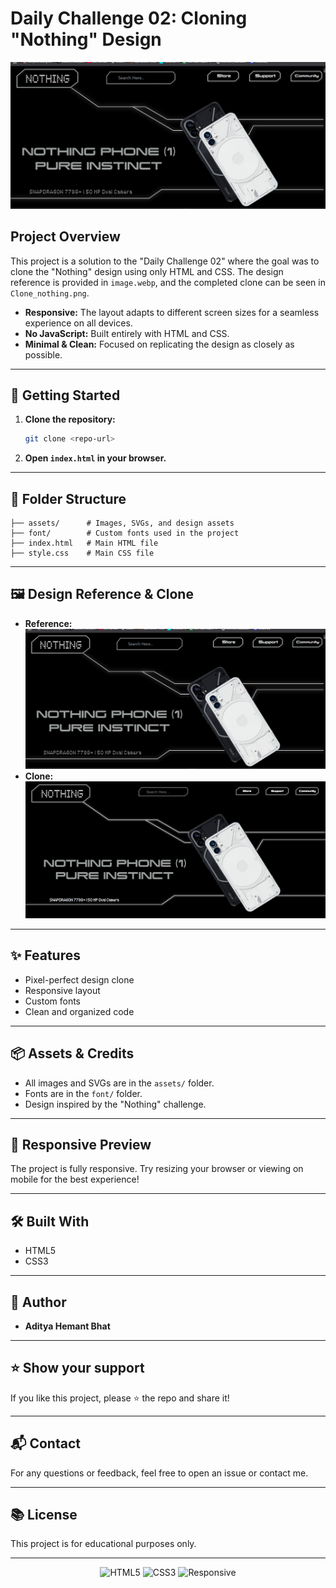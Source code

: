 # Daily Challenge 02: Cloning "Nothing" Design

![Design Reference](image.webp)

## Project Overview
This project is a solution to the "Daily Challenge 02" where the goal was to clone the "Nothing" design using only HTML and CSS. The design reference is provided in `image.webp`, and the completed clone can be seen in `Clone_nothing.png`.

- **Responsive:** The layout adapts to different screen sizes for a seamless experience on all devices.
- **No JavaScript:** Built entirely with HTML and CSS.
- **Minimal & Clean:** Focused on replicating the design as closely as possible.

---

## 🚀 Getting Started
1. **Clone the repository:**
   ```sh
   git clone <repo-url>
   ```
2. **Open `index.html` in your browser.**

---

## 📁 Folder Structure
```
├── assets/      # Images, SVGs, and design assets
├── font/        # Custom fonts used in the project
├── index.html   # Main HTML file
├── style.css    # Main CSS file
```

---

## 🖼️ Design Reference & Clone
- **Reference:** ![Design](image.webp)
- **Clone:** ![Clone](Clone_nothing.png)

---

## ✨ Features
- Pixel-perfect design clone
- Responsive layout
- Custom fonts
- Clean and organized code

---

## 📦 Assets & Credits
- All images and SVGs are in the `assets/` folder.
- Fonts are in the `font/` folder.
- Design inspired by the "Nothing" challenge.

---

## 📱 Responsive Preview
The project is fully responsive. Try resizing your browser or viewing on mobile for the best experience!

---

## 🛠️ Built With
- HTML5
- CSS3

---

## 🙌 Author
- **Aditya Hemant Bhat**

---

## ⭐️ Show your support
If you like this project, please ⭐️ the repo and share it!

---

## 📬 Contact
For any questions or feedback, feel free to open an issue or contact me.

---

## 📚 License
This project is for educational purposes only.

---

<p align="center">
  <img src="https://img.shields.io/badge/HTML-5-orange?logo=html5" alt="HTML5"/>
  <img src="https://img.shields.io/badge/CSS-3-blue?logo=css3" alt="CSS3"/>
  <img src="https://img.shields.io/badge/Responsive-Yes-brightgreen?logo=responsive-design" alt="Responsive"/>
</p>

